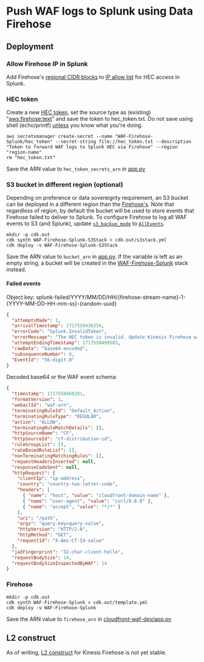 # Push WAF logs to Splunk using Data Firehose

## Deployment

### Allow Firehose IP in Splunk

Add Firehose's [regional CIDR blocks](https://docs.aws.amazon.com/firehose/latest/dev/controlling-access.html#using-iam-splunk-vpc) to [IP allow list](https://myhost.splunkcloud.com/en-US/manager/system/manage_system_config/ip_allow_list) for HEC access in Splunk.

### HEC token

Create a new [HEC token](https://myhost.splunkcloud.com/en-US/manager/search/http-eventcollector), set the source type as (existing) "[aws:firehose:text](https://docs.splunk.com/Documentation/AddOns/released/AWS/InstallationstepsformanagedSplunkCloud)" and save the token to hec_token.txt. Do not save using shell (echo/printf) [unless](https://www.gnu.org/software/bash/manual/bash.html#index-HISTCONTROL) you know what you're doing.

```
aws secretsmanager create-secret --name "WAF-Firehose-Splunk/hec_token" --secret-string file://hec_token.txt --description "Token to forward WAF logs to Splunk HEC via Firehose" --region "region-name"
rm "hec_token.txt"
```

Save the ARN value to `hec_token_secrets_arn` in [app.py](./app.py)

### S3 bucket in different region (optional)

Depending on preference or data sovereignty requirement, an S3 bucket can be deployed in a different region than the [Firehose's](#firehose). Note that regardless of region, by default the bucket will be used to store events that Firehose failed to deliver to Splunk. To configure Firehose to log all WAF events to S3 (and Splunk), update [`s3_backup_mode`](./main.py) to [`AllEvents`](https://docs.aws.amazon.com/AWSCloudFormation/latest/UserGuide/aws-properties-kinesisfirehose-deliverystream-splunkdestinationconfiguration.html#cfn-kinesisfirehose-deliverystream-splunkdestinationconfiguration-s3backupmode).

```
mkdir -p cdk.out
cdk synth WAF-Firehose-Splunk-S3Stack > cdk.out/s3stack.yml
cdk deploy -v WAF-Firehose-Splunk-S3Stack
```

Save the ARN value to `bucket_arn` in [app.py](./app.py). If the variable is left as an empty string, a bucket will be created in the [WAF-Firehose-Splunk](#firehose) stack instead.

#### Failed events

Object key: splunk-failed/YYYY/MM/DD/HH/{firehose-stream-name}-1-{YYYY-MM-DD-HH-mm-ss}-{random-uuid}

```json
{
  "attemptsMade": 1,
  "arrivalTimestamp": 1717550436356,
  "errorCode": "Splunk.InvalidToken",
  "errorMessage": "The HEC token is invalid. Update Kinesis Firehose with a valid HEC token.",
  "attemptEndingTimestamp": 1717550499585,
  "rawData": "base64-encoded",
  "subsequenceNumber": 0,
  "EventId": "56-digit.0"
}
```

Decoded base64 or the WAF event schema:

```json
{
  "timestamp": 1717550468281,
  "formatVersion": 1,
  "webaclId": "waf-arn",
  "terminatingRuleId": "Default_Action",
  "terminatingRuleType": "REGULAR",
  "action": "ALLOW",
  "terminatingRuleMatchDetails": [],
  "httpSourceName": "CF",
  "httpSourceId": "cf-distribution-id",
  "ruleGroupList": [],
  "rateBasedRuleList": [],
  "nonTerminatingMatchingRules": [],
  "requestHeadersInserted": null,
  "responseCodeSent": null,
  "httpRequest": {
    "clientIp": "ip-address",
    "country": "country-two-letter-code",
    "headers": [
      { "name": "host", "value": "cloudfront-domain-name" },
      { "name": "user-agent", "value": "curl/8.8.0" },
      { "name": "accept", "value": "*/*" }
    ],
    "uri": "/path",
    "args": "query-key=query-value",
    "httpVersion": "HTTP/2.0",
    "httpMethod": "GET",
    "requestId": "X-Amz-Cf-Id-value"
  },
  "ja3Fingerprint": "32-char-client-hello",
  "requestBodySize": 14,
  "requestBodySizeInspectedByWAF": 14
}
```

### Firehose

```
mkdir -p cdk.out
cdk synth WAF-Firehose-Splunk > cdk.out/template.yml
cdk deploy -v WAF-Firehose-Splunk
```

Save the ARN value to `firehose_arn` in [cloudfront-waf-dev/app.py](../cloudfront-waf-dev/app.py)

## L2 construct

As of writing, [L2 construct](https://docs.aws.amazon.com/cdk/api/v2/python/aws_cdk.aws_kinesisfirehose_alpha/README.html) for Kinesis Firehose is not yet stable.
